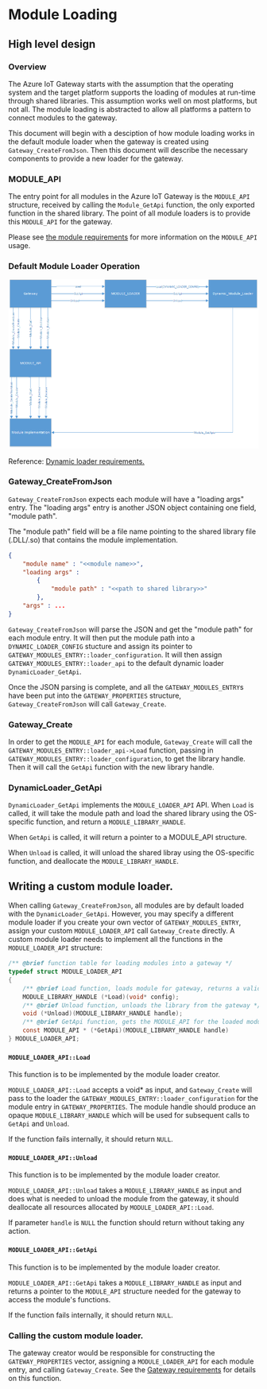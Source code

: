 Module Loading
==============

High level design
-----------------

### Overview

The Azure IoT Gateway starts with the assumption that the operating system and 
the target platform supports the loading of modules at run-time through shared 
libraries.  This assumption works well on most platforms, but not all. The 
module loading is abstracted to allow all platforms a pattern to connect modules to the gateway.

This document will begin with a desciption of how module loading works in the 
default module loader when the gateway is created using 
`Gateway_CreateFromJson`. Then this document will describe the necessary 
components to provide a new loader for the gateway.

### MODULE\_API

The entry point for all modules in the Azure IoT Gateway is the `MODULE_API` 
structure, received by calling the `Module_GetApi` function, the only exported 
function in the shared library.  The point of all module loaders is to provide 
this `MODULE_API` for the gateway.

Please see [the module requirements](module.md) for more information on the 
`MODULE_API` usage.


### Default Module Loader Operation

![Image: default module loader diagram](./media/module_loader_hld.png)

Reference: [Dynamic loader requirements.](dynamic_loader_requirements.md)

### Gateway\_CreateFromJson

`Gateway_CreateFromJson` expects each module will have a "loading args" entry. 
The "loading args" entry is another JSON object containing one field, "module 
path".

The "module path" field will be a file name pointing to the shared library file 
(.DLL/.so) that contains the module implementation. 

```json
{
    "module name" : "<<module name>>",
    "loading args" : 
        {
            "module path" : "<<path to shared library>>"
        },
    "args" : ...
}
```

`Gateway_CreateFromJson` will parse the JSON and get the "module path" for each 
module entry. It will then put the module path into a `DYNAMIC_LOADER_CONFIG` 
stucture and assign its pointer to 
`GATEWAY_MODULES_ENTRY::loader_configuration`. It will then assign `GATEWAY_MODULES_ENTRY::loader_api` to the default dynamic loader `DynamicLoader_GetApi`.

Once the JSON parsing is complete, and all the `GATEWAY_MODULES_ENTRY`s have 
been put into the `GATEWAY_PROPERTIES` structure, `Gateway_CreateFromJson` will 
call `Gateway_Create`.

### Gateway\_Create

In order to get the `MODULE_API` for each module, `Gateway_Create` 
will call the `GATEWAY_MODULES_ENTRY::loader_api->Load` function, passing in  
`GATEWAY_MODULES_ENTRY::loader_configuration`, to get the library handle.  Then 
it will call the `GetApi` function with the new library handle.

### DynamicLoader\_GetApi

`DynamicLoader_GetApi` implements the `MODULE_LOADER_API` API. When `Load` is 
called, it will take the module path and load the shared library using the 
OS-specific function, and return a `MODULE_LIBRARY_HANDLE`.

When `GetApi` is called, it will return a pointer to a MODULE_API structure.

When `Unload` is called, it will unload the shared libray using the OS-specific 
function, and deallocate the `MODULE_LIBRARY_HANDLE`.

## Writing a custom module loader.

When calling `Gateway_CreateFromJson`, all modules are by default loaded with 
the `DynamicLoader_GetApi`. However, you may specify a different module loader 
if you create your own vector of `GATEWAY_MODULES_ENTRY`, assign your custom 
`MODULE_LOADER_API` call `Gateway_Create` directly. A custom module loader 
needs to implement all the functions in the `MODULE_LOADER_API` structure:

```c
/** @brief function table for loading modules into a gateway */
typedef struct MODULE_LOADER_API
{
    /** @brief Load function, loads module for gateway, returns a valid handle on success */    
    MODULE_LIBRARY_HANDLE (*Load)(void* config);
    /** @brief Unload function, unloads the library from the gateway */    
    void (*Unload)(MODULE_LIBRARY_HANDLE handle);
    /** @brief GetApi function, gets the MODULE_API for the loaded module */  
    const MODULE_API * (*GetApi)(MODULE_LIBRARY_HANDLE handle)
} MODULE_LOADER_API;
```

#### `MODULE_LOADER_API::Load`

This function is to be implemented by the module loader creator. 

`MODULE_LOADER_API::Load` accepts a void\* as input, and `Gateway_Create` will 
pass to the loader the `GATEWAY_MODULES_ENTRY::loader_configuration` for the 
module entry in `GATEWAY_PROPERTIES`.  The module handle should produce an 
opaque `MODULE_LIBRARY_HANDLE` which will be used for subsequent calls to 
`GetApi` and `Unload`.

If the function fails internally, it should return `NULL`.

#### `MODULE_LOADER_API::Unload`

This function is to be implemented by the module loader creator. 

`MODULE_LOADER_API::Unload` takes a `MODULE_LIBRARY_HANDLE` as input and does what 
is needed to unload the module from the gateway, it should deallocate all 
resources allocated by `MODULE_LOADER_API::Load`.

If parameter `handle` is `NULL` the function should return without taking any 
action.

#### `MODULE_LOADER_API::GetApi`

This function is to be implemented by the module loader creator. 

`MODULE_LOADER_API::GetApi` takes a `MODULE_LIBRARY_HANDLE` as input and returns a 
pointer to the `MODULE_API` structure needed for the gateway to access the 
module's functions.

If the function fails internally, it should return `NULL`.

### Calling the custom module loader.

The gateway creator would be responsible for constructing the 
`GATEWAY_PROPERTIES` vector, assigning a `MODULE_LOADER_API` for each module entry, and calling `Gateway_Create`.  See the [Gateway requirements](gateway_requirements.md) for details on this function.


